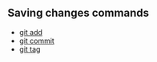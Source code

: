 ## Saving changes commands

- [git add](git-add.md)
- [git commit](git-commit.md)
- [git tag](git-tag.md)
